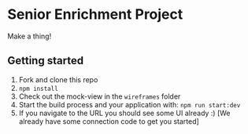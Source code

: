 # Senior Enrichment Project

Make a thing!

## Getting started

1. Fork and clone this repo
2. `npm install`
3. Check out the mock-view in the `wireframes` folder
4. Start the build process and your application with: `npm run start:dev`
5. If you navigate to the URL you should see some UI already :) [We already have some connection code to get you started]



